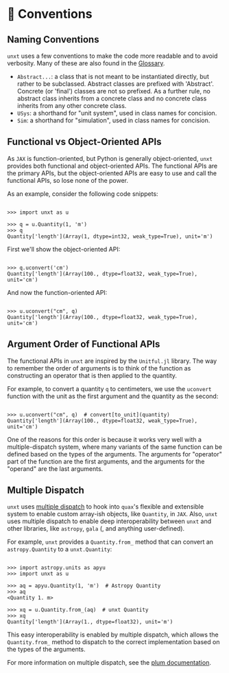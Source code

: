 # 📜 Conventions

## Naming Conventions

`unxt` uses a few conventions to make the code more readable and to avoid
verbosity. Many of these are also found in the [Glossary](glossary.md).

- `Abstract...`: a class that is not meant to be instantiated directly, but
  rather to be subclassed. Abstract classes are prefixed with 'Abstract'.
  Concrete (or 'final') classes are not so prefixed. As a further rule, no
  abstract class inherits from a concrete class and no concrete class inherits
  from any other concrete class.
- `USys`: a shorthand for "unit system", used in class names for concision.
- `Sim`: a shorthand for "simulation", used in class names for concision.

## Functional vs Object-Oriented APIs

As `JAX` is function-oriented, but Python is generally object-oriented, `unxt`
provides both functional and object-oriented APIs. The functional APIs are the
primary APIs, but the object-oriented APIs are easy to use and call the
functional APIs, so lose none of the power.

As an example, consider the following code snippets:

```{code-block} python

>>> import unxt as u

>>> q = u.Quantity(1, 'm')
>>> q
Quantity['length'](Array(1, dtype=int32, weak_type=True), unit='m')
```

First we'll show the object-oriented API:

```{code-block} python

>>> q.uconvert('cm')
Quantity['length'](Array(100., dtype=float32, weak_type=True), unit='cm')
```

And now the function-oriented API:

```{code-block} python

>>> u.uconvert("cm", q)
Quantity['length'](Array(100., dtype=float32, weak_type=True), unit='cm')
```

## Argument Order of Functional APIs

The functional APIs in `unxt` are inspired by the `Unitful.jl` library. The way
to remember the order of arguments is to think of the function as constructing
an operator that is then applied to the quantity.

For example, to convert a quantity `q` to centimeters, we use the `uconvert`
function with the unit as the first argument and the quantity as the second:

```{code-block} python

>>> u.uconvert("cm", q)  # convert[to_unit](quantity)
Quantity['length'](Array(100., dtype=float32, weak_type=True), unit='cm')
```

One of the reasons for this order is because it works very well with a
multiple-dispatch system, where many variants of the same function can be
defined based on the types of the arguments. The arguments for "operator" part
of the function are the first arguments, and the arguments for the "operand" are
the last arguments.

## Multiple Dispatch

`unxt` uses [multiple dispatch](https://beartype.github.io/plum/) to hook into
`quax`'s flexible and extensible system to enable custom array-ish objects, like
`Quantity`, in `JAX`. Also, `unxt` uses multiple dispatch to enable deep
interoperability between `unxt` and other libraries, like `astropy`, `gala` (,
and anything user-defined).

For example, `unxt` provides a `Quantity.from_` method that can convert an
`astropy.Quantity` to a `unxt.Quantity`:

```{code-block} python

>>> import astropy.units as apyu
>>> import unxt as u

>>> aq = apyu.Quantity(1, 'm')  # Astropy Quantity
>>> aq
<Quantity 1. m>

>>> xq = u.Quantity.from_(aq)  # unxt Quantity
>>> xq
Quantity['length'](Array(1., dtype=float32), unit='m')

```

This easy interoperability is enabled by multiple dispatch, which allows the
`Quantity.from_` method to dispatch to the correct implementation based on the
types of the arguments.

For more information on multiple dispatch, see the
[plum documentation](https://beartype.github.io/plum/).
